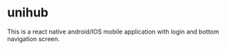 # unihub
This is a react native android/IOS mobile application with login and bottom navigation screen.
